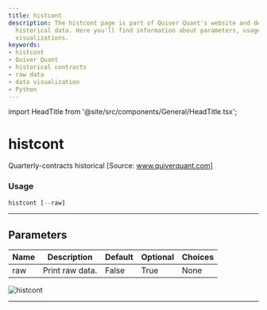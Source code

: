 ```yaml
---
title: histcont
description: The histcont page is part of Quiver Quant's website and deals with quarterly-contracts
  historical data. Here you'll find information about parameters, usages, and data
  visualizations.
keywords:
- histcont
- Quiver Quant
- historical contracts
- raw data
- data visualization
- Python
---
```


import HeadTitle from '@site/src/components/General/HeadTitle.tsx';

<HeadTitle title="histcont - Gov - Stocks - Reference | OpenBB Terminal Docs" />

# histcont

Quarterly-contracts historical [Source: www.quiverquant.com]

### Usage

```python
histcont [--raw]
```

---

## Parameters

| Name | Description | Default | Optional | Choices |
| ---- | ----------- | ------- | -------- | ------- |
| raw | Print raw data. | False | True | None |

![histcont](https://user-images.githubusercontent.com/46355364/154263545-a210b65d-5dac-45df-b378-692563a5c950.png)

---
